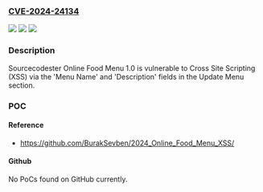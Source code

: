 ### [CVE-2024-24134](https://cve.mitre.org/cgi-bin/cvename.cgi?name=CVE-2024-24134)
![](https://img.shields.io/static/v1?label=Product&message=n%2Fa&color=blue)
![](https://img.shields.io/static/v1?label=Version&message=n%2Fa&color=blue)
![](https://img.shields.io/static/v1?label=Vulnerability&message=n%2Fa&color=brighgreen)

### Description

Sourcecodester Online Food Menu 1.0 is vulnerable to Cross Site Scripting (XSS) via the 'Menu Name' and 'Description' fields in the Update Menu section.

### POC

#### Reference
- https://github.com/BurakSevben/2024_Online_Food_Menu_XSS/

#### Github
No PoCs found on GitHub currently.

